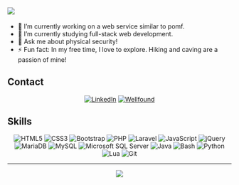 <h2>
    <a href="https://git.io/typing-svg"><img src="https://readme-typing-svg.demolab.com/?lines=%3C%20Tyler%20Haag%20%2F%3E;%3C%20Welcome%20to%20my%20GitHub%20%2F%3E;%3C%20New projects coming soon!%20%2F%3E"></a>
</h2>
<ul>
    <li>🔭 I’m currently working on a web service similar to pomf.</li>
    <li>🌱 I’m currently studying full-stack web development.</li>
    <li>💬 Ask me about physical security!</li>
    <li>⚡ Fun fact: In my free time, I love to explore. Hiking and caving are a passion of mine!</li>
</ul>
<h2>Contact</h2>
<div id="contact-badges" align="center">
    <a href="https://www.linkedin.com/in/tyler-haag-560975273/"><img src="https://img.shields.io/badge/LinkedIn-blue?logo=linkedin&logoColor=white&style=for-the-badge" alt="LinkedIn" /></a>
    <a href="https://wellfound.com/u/tyler-haag"><img src="https://img.shields.io/badge/Wellfound-F2F8FF?logoColor=black&style=for-the-badge" alt="Wellfound" /></a>
</div>
<h2>Skills</h2>
<div id="tech-badges" align="center">
    <img src="https://img.shields.io/badge/HTML5-F16528?logo=html5&logoColor=white&style=for-the-badge" alt="HTML5" />
    <img src="https://img.shields.io/badge/CSS3-29A9DF?logo=css3&logoColor=white&style=for-the-badge" alt="CSS3" />
    <img src="https://img.shields.io/badge/Bootstrap-563D7C?style=for-the-badge&logo=bootstrap&logoColor=white" alt="Bootstrap" />
    <img src="https://img.shields.io/badge/PHP-505C90?logo=php&logoColor=white&style=for-the-badge" alt="PHP" />
    <img src="https://img.shields.io/badge/Laravel-FF2C20?logo=laravel&logoColor=white&style=for-the-badge" alt="Laravel" />
    <img src="https://img.shields.io/badge/JavaScript-262626?logo=javascript&logoColor=F0DB4E&style=for-the-badge" alt="JavaScript" />
    <img src="https://img.shields.io/badge/jQuery-0769AD?style=for-the-badge&logo=jquery&logoColor=white" alt="jQuery" />
    <img src="https://img.shields.io/badge/MariaDB-003545?style=for-the-badge&logo=mariadb&logoColor=white" alt="MariaDB" />
    <img src="https://img.shields.io/badge/MySQL-005C84?style=for-the-badge&logo=mysql&logoColor=white" alt="MySQL" />
    <img src="https://img.shields.io/badge/MS%20SQL%20Server-CC2927?style=for-the-badge&logo=microsoft%20sql%20server&logoColor=white" alt="Microsoft SQL Server" />
    <img src="https://img.shields.io/badge/Java-ED8B00?style=for-the-badge&logo=openjdk&logoColor=white" alt="Java" />
    <img src="https://img.shields.io/badge/Bash-121011?style=for-the-badge&logo=gnu-bash&logoColor=white" alt="Bash" />
    <img src="https://img.shields.io/badge/Python-3776AB?style=for-the-badge&logo=python&logoColor=white" alt="Python" />
    <img src="https://img.shields.io/badge/Lua-2C2D72?style=for-the-badge&logo=lua&logoColor=white" alt="Lua" />
    <img src="https://img.shields.io/badge/GIT-E44C30?style=for-the-badge&logo=git&logoColor=white" alt="Git" />
</div>
<hr />
<div align="center">
    <img src="https://komarev.com/ghpvc/?username=thaag7734&style=for-the-badge&color=lightgrey&abbreviated=true" />
</div>

<!--
**thaag7734/thaag7734** is a ✨ _special_ ✨ repository because its `README.md` (this file) appears on your GitHub profile.

Here are some ideas to get you started:


-->
